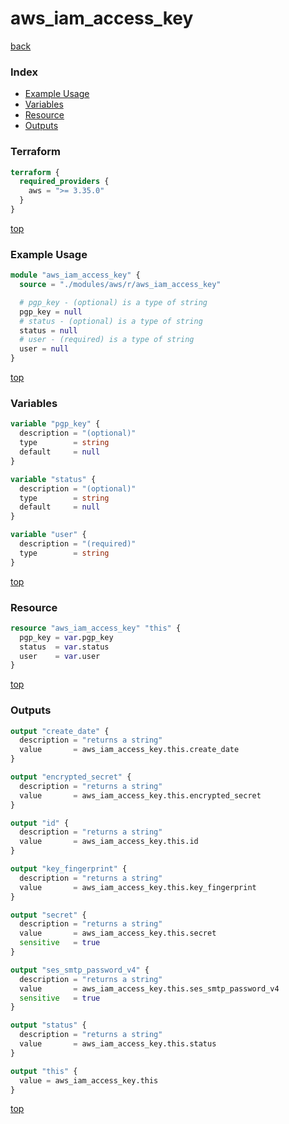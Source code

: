 # aws_iam_access_key

[back](../aws.md)

### Index

- [Example Usage](#example-usage)
- [Variables](#variables)
- [Resource](#resource)
- [Outputs](#outputs)

### Terraform

```terraform
terraform {
  required_providers {
    aws = ">= 3.35.0"
  }
}
```

[top](#index)

### Example Usage

```terraform
module "aws_iam_access_key" {
  source = "./modules/aws/r/aws_iam_access_key"

  # pgp_key - (optional) is a type of string
  pgp_key = null
  # status - (optional) is a type of string
  status = null
  # user - (required) is a type of string
  user = null
}
```

[top](#index)

### Variables

```terraform
variable "pgp_key" {
  description = "(optional)"
  type        = string
  default     = null
}

variable "status" {
  description = "(optional)"
  type        = string
  default     = null
}

variable "user" {
  description = "(required)"
  type        = string
}
```

[top](#index)

### Resource

```terraform
resource "aws_iam_access_key" "this" {
  pgp_key = var.pgp_key
  status  = var.status
  user    = var.user
}
```

[top](#index)

### Outputs

```terraform
output "create_date" {
  description = "returns a string"
  value       = aws_iam_access_key.this.create_date
}

output "encrypted_secret" {
  description = "returns a string"
  value       = aws_iam_access_key.this.encrypted_secret
}

output "id" {
  description = "returns a string"
  value       = aws_iam_access_key.this.id
}

output "key_fingerprint" {
  description = "returns a string"
  value       = aws_iam_access_key.this.key_fingerprint
}

output "secret" {
  description = "returns a string"
  value       = aws_iam_access_key.this.secret
  sensitive   = true
}

output "ses_smtp_password_v4" {
  description = "returns a string"
  value       = aws_iam_access_key.this.ses_smtp_password_v4
  sensitive   = true
}

output "status" {
  description = "returns a string"
  value       = aws_iam_access_key.this.status
}

output "this" {
  value = aws_iam_access_key.this
}
```

[top](#index)